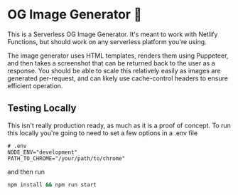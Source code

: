 # OG Image Generator 📸

This is a Serverless OG Image Generator. It's meant to work with Netlify Functions, but should work on any serverless platform you're using.

The image generator uses HTML templates, renders them using Puppeteer, and then takes a screenshot that can be returned back to the user as a response. You should be able to scale this relatively easily as images are generated per-request, and can likely use cache-control headers to ensure efficient operation.

## Testing Locally
This isn't really production ready, as much as it is a proof of concept. 
To run this locally you're going to need to set a few options in a .env file

```env
# .env
NODE_ENV="development"
PATH_TO_CHROME="/your/path/to/chrome"
```

and then run

```bash
npm install && npm run start
```
